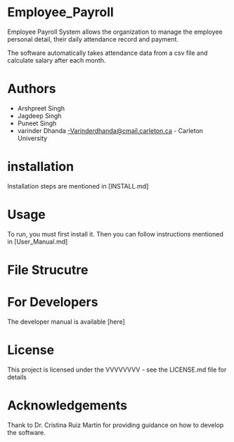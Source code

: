 # Employee_Payroll

Employee Payroll System allows the organization to manage the employee personal detail, their daily attendance record and payment.

The software automatically takes attendance data from a csv file and calculate salary after each month.



# Authors

- Arshpreet Singh
- Jagdeep Singh
- Puneet Singh
- varinder Dhanda -Varinderdhanda@cmail.carleton.ca - Carleton University

# installation

Installation steps are mentioned in [INSTALL.md]

# Usage

To run, you must first install it. Then you can follow instructions mentioned in
[User_Manual.md]

# File Strucutre


# For Developers

The developer manual is available [here]

# License

This project is licensed under the VVVVVVVV - see the LICENSE.md file for details

# Acknowledgements

Thank to Dr. Cristina Ruiz Martin for providing guidance on how to develop the software.

